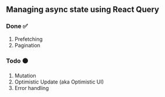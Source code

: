 ## Managing async state using React Query

### Done ✅

1. Prefetching
2. Pagination

### Todo 🟠

1. Mutation
2. Optimistic Update (aka Optimistic UI)
3. Error handling

